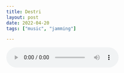 ```yaml
---
title: Destri
layout: post
date: 2022-04-20
tags: ["music", "jamming"]

---
```


<audio controls>
  <source src="/assets/recs/destri.mp3" type="audio/mpeg">
Your browser does not support the audio element.
</audio>
